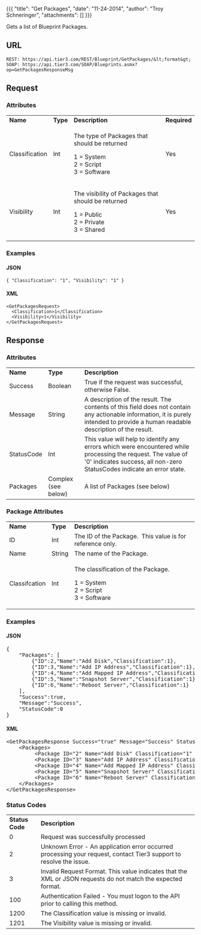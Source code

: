 {{{
  "title": "Get Packages",
  "date": "11-24-2014",
  "author": "Troy Schneringer",
  "attachments": []
}}}

Gets a list of Blueprint Packages.

## URL

    REST: https://api.tier3.com/REST/Blueprint/GetPackages/&lt;format&gt;
    SOAP: https://api.tier3.com/SOAP/Blueprints.asmx?op=GetPackagesResponseMsg

## Request
### Attributes
<table>
  <tbody>
    <tr>
      <td><strong>Name</strong>
      </td>
      <td><strong>Type</strong>
      </td>
      <td><strong>Description</strong>
      </td>
      <td><strong>Required</strong>
      </td>
    </tr>
    <tr>
      <td>Classification</td>
      <td>Int</td>
      <td>
        <p>The type of Packages that should be returned</p>
        <p>1 = System
          <br />2 = Script
          <br />3 = Software</p>
      </td>
      <td>
        <p>Yes</p>
      </td>
    </tr>
    <tr>
      <td>Visibility</td>
      <td>Int</td>
      <td>
        <p>The visibility of Packages that should be returned</p>
        <p>1 = Public
          <br /> 2 = Private
          <br /> 3 = Shared</p>
      </td>
      <td>
        <p>Yes</p>
      </td>
    </tr>
  </tbody>
</table>

### Examples

#### JSON
    { "Classification": "1", "Visibility": "1" }

#### XML
    <GetPackagesRequest>
      <Classification>1</Classification> 
      <Visibility>1</Visibility>
    </GetPackagesRequest> 

## Response
### Attributes

<table>
  <tbody>
    <tr>
      <td><strong>Name</strong>
      </td>
      <td><strong>Type</strong>
      </td>
      <td><strong>Description</strong>
      </td>
    </tr>
    <tr>
      <td>Success</td>
      <td>Boolean</td>
      <td>True if the request was successful, otherwise False.</td>
    </tr>
    <tr>
      <td>Message</td>
      <td>String</td>
      <td>A description of the result. The contents of this field does not contain any actionable information, it is purely intended to provide a human readable description of the result.</td>
    </tr>
    <tr>
      <td>StatusCode</td>
      <td>Int</td>
      <td>This value will help to identify any errors which were encountered while processing the request. The value of '0' indicates success, all non-zero StatusCodes indicate an error state.</td>
    </tr>
    <tr>
      <td>Packages</td>
      <td>Complex (see below)</td>
      <td>
        <p>A list of Packages (see below)</p>
      </td>
    </tr>
  </tbody>
</table>

### Package Attributes
<table>
  <tbody>
    <tr>
      <td><strong>Name</strong>
      </td>
      <td><strong>Type</strong>
      </td>
      <td><strong>Description</strong>
      </td>
    </tr>
    <tr>
      <td>ID</td>
      <td>Int</td>
      <td>The ID of the Package. &nbsp;This value is for reference only.</td>
    </tr>
    <tr>
      <td>Name</td>
      <td>String</td>
      <td>The name of the Package.</td>
    </tr>
    <tr>
      <td>Classifcation</td>
      <td>Int</td>
      <td>
        <p>The&nbsp;classification&nbsp;of the Package.</p>
        <p>1 = System
          <br />2 = Script
          <br />3 = Software&nbsp;</p>
      </td>
    </tr>
  </tbody>
</table>

### Examples

<h4>JSON</h4>
<pre>{<br />&nbsp; &nbsp; "Packages": [<br />&nbsp; &nbsp; &nbsp; &nbsp; {"ID":2,"Name":"Add Disk","Classification":1},<br />&nbsp; &nbsp; &nbsp; &nbsp; {"ID":3,"Name":"Add IP Address","Classification":1},<br />&nbsp; &nbsp; &nbsp; &nbsp; {"ID":4,"Name":"Add Mapped IP Address","Classification":1},<br />&nbsp; &nbsp; &nbsp; &nbsp; {"ID":5,"Name":"Snapshot Server","Classification":1},<br />&nbsp; &nbsp; &nbsp; &nbsp; {"ID":6,"Name":"Reboot Server","Classification":1}<br />&nbsp; &nbsp; ],<br />&nbsp; &nbsp; "Success":true,<br />&nbsp; &nbsp; "Message":"Success",<br />&nbsp; &nbsp; "StatusCode":0<br />}</pre>

<h4>XML</h4>

<pre>&lt;GetPackagesResponse Success="true" Message="Success" StatusCode="0"&gt;<br />&nbsp; &nbsp; &lt;Packages&gt;<br />&nbsp; &nbsp; &nbsp; &nbsp;  &lt;Package ID="2" Name="Add Disk" Classification="1" /&gt;<br /> &nbsp; &nbsp; &nbsp; &nbsp;&nbsp;&lt;Package ID="3" Name="Add IP Address" Classification="1" /&gt;<br /> &nbsp; &nbsp; &nbsp; &nbsp;&nbsp;&lt;Package ID="4" Name="Add Mapped IP Address" Classification="1" /&gt;<br /> &nbsp; &nbsp; &nbsp; &nbsp;&nbsp;&lt;Package ID="5" Name="Snapshot Server" Classification="1" /&gt;<br /> &nbsp; &nbsp; &nbsp; &nbsp;&nbsp;&lt;Package ID="6" Name="Reboot Server" Classification="1" /&gt;<br />&nbsp; &nbsp; &lt;/Packages&gt;<br />&lt;/GetPackagesResponse&gt;</pre>

### Status Codes
<table>
  <tbody>
    <tr>
      <td><strong>Status Code</strong>
      </td>
      <td><strong>Description</strong>
      </td>
    </tr>
    <tr>
      <td>0</td>
      <td>Request was successfully processed</td>
    </tr>
    <tr>
      <td>2</td>
      <td>Unknown Error - An application error occurred processing your request, contact Tier3 support to resolve the issue.</td>
    </tr>
    <tr>
      <td>3</td>
      <td>Invalid Request Format. This value indicates that the XML or JSON requests do not match the expected format.</td>
    </tr>
    <tr>
      <td>100</td>
      <td>Authentication Failed - You must logon to the API prior to calling this method.</td>
    </tr>
    <tr>
      <td>1200</td>
      <td>The Classification value is missing or invalid.</td>
    </tr>
    <tr>
      <td>1201</td>
      <td>The Visibility value is missing or invalid.</td>
    </tr>
  </tbody>
</table>